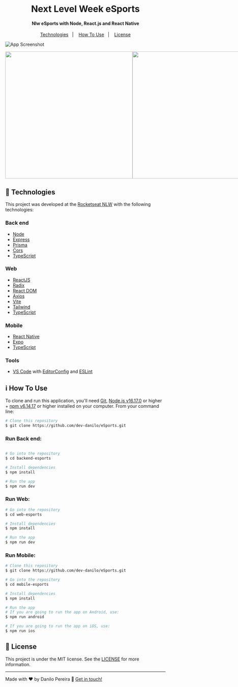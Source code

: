 <h1 align="center">
    <br>
    Next Level Week eSports
</h1>

<h4 align="center">
  Nlw eSports with Node, React.js and React Native
</h4>


<p align="center">
  <a href="#rocket-technologies">Technologies</a>&nbsp;&nbsp;&nbsp;|&nbsp;&nbsp;&nbsp;
  <a href="#information_source-how-to-use">How To Use</a>&nbsp;&nbsp;&nbsp;|&nbsp;&nbsp;&nbsp;
  <a href="#memo-license">License</a>
</p>

![App Screenshot](https://github.com/dev-danilo/eSports/blob/main/mobile.gif)
<div style="display: flex;">
<img alt="" src="https://res.cloudinary.com/dlyrhrfc7/image/upload/v1663593356/readme%20repos/eSports/screen1_tpqjz0.png" height="400" >
<img alt="" src="https://res.cloudinary.com/dlyrhrfc7/image/upload/v1663593355/readme%20repos/eSports/screen2_dw3zg7.png" height="400" >
<img alt="" src="https://res.cloudinary.com/dlyrhrfc7/image/upload/v1663593355/readme%20repos/eSports/screen3_d1rq2h.png" height="400" >
<img alt="" src="https://res.cloudinary.com/dlyrhrfc7/image/upload/v1663594410/readme%20repos/eSports/Screen_Shot_2022-09-19_at_10.33.21_nrywao.png" height="400" >
</div>
<!-- 
 
<!-- <p align="center">
  <a href="https://dpshoes.netlify.app/" target="_blank">
    <img alt="Demo on Netlify" src="https://res.cloudinary.com/danilopereira/image/upload/v1582659473/Rocketshoes/demoNetlifyy.png">
  </a>
</p> -->

## :rocket: Technologies

This project was developed at the [Rocketseat NLW](https://rocketseat.com.br/) with the following technologies:

### Back end
- [Node](https://nodejs.org)
- [Express](https://expressjs.com/)
- [Prisma](https://www.prisma.io/)
- [Cors](https://www.npmjs.com/package/cors)
- [TypeScript](https://www.typescriptlang.org/)


### Web
-  [ReactJS](https://reactjs.org/)
-  [Radix](https://www.radix-ui.com/)
-  [React DOM](https://pt-br.reactjs.org/docs/react-dom.html)
-  [Axios](https://axios-http.com/ptbr/docs/intro)
-  [Vite](https://vitejs.dev/)
-  [Tailwind](https://tailwindcss.com/)
-  [TypeScript](https://www.typescriptlang.org/)

### Mobile
-  [React Native](https://reactnative.dev/)
-  [Expo](https://expo.dev)
-  [TypeScript](https://www.typescriptlang.org/)

### Tools
-  [VS Code][vc] with [EditorConfig][vceditconfig] and [ESLint][vceslint]


<!-- -  [Redux](https://redux.js.org/)
-  [React Router v6](https://github.com/ReactTraining/react-router)
-  [Axios](https://github.com/axios/axios)
-  [History](https://www.npmjs.com/package/history)
-  [Immer](https://github.com/immerjs/immer)
-  [Polished](https://polished.js.org/)
-  [React-Toastify](https://fkhadra.github.io/react-toastify/)
-  [styled-components](https://www.styled-components.com/)
-  [React-Icons](https://react-icons.netlify.com/)
-  [react-loading-skeleton](https://github.com/dvtng/react-loading-skeleton)
-  [react-loader-spinner](https://github.com/mhnpd/react-loader-spinner)
-  [json-server](https://github.com/typicode/json-server)
-  [Reactotron](https://infinite.red/reactotron) -->


## :information_source: How To Use

To clone and run this application, you'll need [Git](https://git-scm.com), [Node.js v16.17.0](nodejs) or higher + [npm v6.14.17][npm] or higher installed on your computer. From your command line:

```bash
# Clone this repository
$ git clone https://github.com/dev-danilo/eSports.git
```

### Run Back end:

```bash

# Go into the repository
$ cd backend-esports

# Install dependencies
$ npm install

# Run the app
$ npm run dev
```

### Run Web:

```bash
# Go into the repository
$ cd web-esports

# Install dependencies
$ npm install

# Run the app
$ npm run dev
```

### Run Mobile:

```bash
# Clone this repository
$ git clone https://github.com/dev-danilo/eSports.git

# Go into the repository
$ cd mobile-esports

# Install dependencies
$ npm install

# Run the app 
# If you are going to run the app on Android, use:
$ npm run android

# If you are going to run the app on iOS, use:
$ npm run ios
```


## :memo: License
This project is under the MIT license. See the [LICENSE](https://github.com/dev-danilo/eSports/blob/main/LICENSE) for more information.

---

Made with ♥ by Danilo Pereira :wave: [Get in touch!](https://www.linkedin.com/in/danilopx/)

[nodejs]: https://nodejs.org/
[npm]: https://www.npmjs.com/
[vc]: https://code.visualstudio.com/
[vceditconfig]: https://marketplace.visualstudio.com/items?itemName=EditorConfig.EditorConfig
[vceslint]: https://marketplace.visualstudio.com/items?itemName=dbaeumer.vscode-eslint
